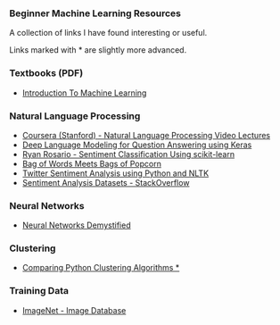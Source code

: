 ### Beginner Machine Learning Resources

A collection of links I have found interesting or useful.

Links marked with * are slightly more advanced.

### Textbooks (PDF)

* [Introduction To Machine Learning](http://alex.smola.org/drafts/thebook.pdf)

### Natural Language Processing

* [Coursera (Stanford) - Natural Language Processing Video Lectures](https://class.coursera.org/nlp/lecture)
* [Deep Language Modeling for Question Answering using Keras](http://benjaminbolte.com/blog/2016/keras-language-modeling.html)
* [Ryan Rosario - Sentiment Classification Using scikit-learn](https://www.youtube.com/watch?v=y3ZTKFZ-1QQ)
* [Bag of Words Meets Bags of Popcorn](https://www.kaggle.com/c/word2vec-nlp-tutorial/details/part-1-for-beginners-bag-of-words)
* [Twitter Sentiment Analysis using Python and NLTK](http://www.laurentluce.com/posts/twitter-sentiment-analysis-using-python-and-nltk/)
* [Sentiment Analysis Datasets - StackOverflow](http://stackoverflow.com/questions/24605702/good-dataset-for-sentimental-analysis)

### Neural Networks
* [Neural Networks Demystified](https://www.youtube.com/watch?v=5MXp9UUkSmc)

### Clustering

* [Comparing Python Clustering Algorithms *](http://nbviewer.jupyter.org/github/lmcinnes/hdbscan/blob/master/notebooks/Comparing%20Clustering%20Algorithms.ipynb)

### Training Data
* [ImageNet - Image Database](http://image-net.org/index)
